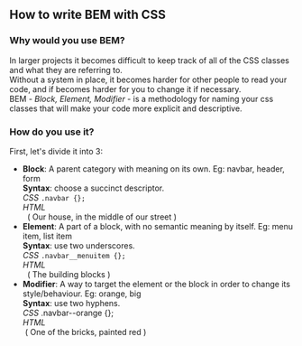 ## How to write BEM with CSS
### Why would you use BEM?    
In larger projects it becomes difficult to keep track of all of the CSS classes and what they are referring to.  
Without a system in place, it becomes harder for other people to read your code, and if becomes harder for you to change it if necessary.    
BEM - *Block, Element, Modifier* - is a methodology for naming your css classes that will make your code more explicit and descriptive.  
### How do you use it?    
First, let's divide it into 3:    
* __Block__: A parent category with meaning on its own. Eg: navbar, header, form  
  __Syntax__: choose a succinct descriptor.  
  *CSS* `.navbar {};`  
  *HTML* <nav class="navbar">
   ( Our house, in the middle of our street )      
* __Element__: A part of a block, with no semantic meaning by itself. Eg: menu item, list item  
  __Syntax__: use two underscores.  
  *CSS* `.navbar__menuitem {};`  
  *HTML* <nav class="navbar__menuitem">
   ( The building blocks )      
* __Modifier__: A way to target the element or the block in order to change its style/behaviour. Eg: orange, big       
  __Syntax__: use two hyphens.  
  *CSS* .navbar--orange {};  
  *HTML* <nav class="navbar--orange">
  ( One of the bricks, painted red )
